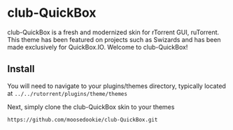 # club-QuickBox
club-QuickBox is a fresh and modernized skin for rTorrent GUI, ruTorrent. This theme has been featured on projects such as Swizards and has been made exclusively for QuickBox.IO. Welcome to club-QuickBox!

## Install

You will need to navigate to your plugins/themes directory, typically located at ```../../rutorrent/plugins/theme/themes```

Next, simply clone the club-QuickBox skin to your themes
```
https://github.com/moosedookie/club-QuickBox.git
```
